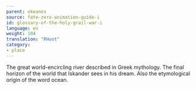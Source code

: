 ```yaml
---
parent: okeanos
source: fate-zero-animation-guide-i
id: glossary-of-the-holy-grail-war-i
language: en
weight: 104
translation: "RHuot"
category:
- place
---
```


The great world-encircling river described in Greek mythology. The final horizon of the world that Iskander sees in his dream. Also the etymological origin of the word ocean.
